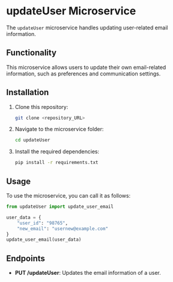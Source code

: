 
# updateUser Microservice

The `updateUser` microservice handles updating user-related email information.

## Functionality

This microservice allows users to update their own email-related information, such as preferences and communication settings.

## Installation

1. Clone this repository:

   ```bash
   git clone <repository_URL>
   ```

2. Navigate to the microservice folder:

   ```bash
   cd updateUser
   ```

3. Install the required dependencies:

   ```bash
   pip install -r requirements.txt
   ```

## Usage

To use the microservice, you can call it as follows:

```python
from updateUser import update_user_email

user_data = {
    "user_id": "98765",
    "new_email": "usernew@example.com"
}
update_user_email(user_data)
```

## Endpoints

- **PUT /updateUser**: Updates the email information of a user.
